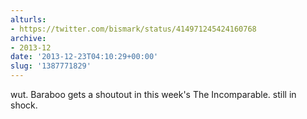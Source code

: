 ```yaml
---
alturls:
- https://twitter.com/bismark/status/414971245424160768
archive:
- 2013-12
date: '2013-12-23T04:10:29+00:00'
slug: '1387771829'
---
```


wut. Baraboo gets a shoutout in this week's The Incomparable. still in shock.

